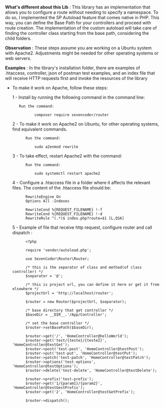 **What's different about this Lib** :
This library has an implementation that allows you to configure a route without needing to specify a namespace. 
To do so, I implemented the SP Autoload feature that comes native in PHP. This way, you can define the Base Path 
for your controllers and proceed with route creation. The implementation of the custom autoload will take care of 
finding the controller class starting from the base path, considering the child folders.

**Observation** : These steps assume you are working on a Ubuntu system with Apache2. Adjustments might 
be needed for other operating systems or web servers.

**Examples** : In the library's installation folder, there are examples of .htaccess, controller, 
json of postman test examples, and an index file that will receive HTTP requests first and invoke 
the resources of the library
   

- To make it work on Apache, follow these steps:

    1 - Install by running the following command in the command line:
        
         Run the command:
                
                composer require sevencoder/router
        
    2 - To make it work on Apache2 on Ubuntu, for other operating systems, find equivalent commands.
            
            Run the command:
                
                sudo a2enmod rewrite

    3 - To take effect, restart Apache2 with the command:

            Run the command:
            
                sudo systemctl restart apache2
                
    4 - Configure a .htaccess file in a folder where it affects the relevant files. The content of the 
    .htaccess file should be:
    
            RewriteEngine On
            Options All -Indexes
            
            RewriteCond %{REQUEST_FILENAME} !-f
            RewriteCond %{REQUEST_FILENAME} !-d
            RewriteRule ^(.*)$ index.php?route=$1 [L,QSA] 
            
    5 - Example of file that receive http request, configure router and call dispatch :
    
            <?php
            
            require 'vendor/autoload.php';
            
            use SevenCoder\Router\Router;
            
            /* this is the separator of class and method(of class controller) */
            $separator = '@';
            
            /* this is project url, you can define it here or get it from elsewhere */
            $projectUrl = 'http://localhost/router';
            
            $router = new Router($projectUrl, $separator);
            
            /* base directory that get controller */
            $baseDir = __DIR__.'/App/Controller';
            
            /* set the base controller */
            $router->setBasePath($baseDir);
            
            $router->get('/', 'HomeController@helloWorld');
            $router->get('test/{teste}/{teste2}', 'HomeController@testGet');
            $router->post('test-post', 'HomeController@testPost');
            $router->put('test-put', 'HomeController@testPut');
            $router->patch('test-patch', 'HomeController@testPatch');
            $router->options('test-options', 'HomeController@testOptions');
            $router->delete('test-delete', 'HomeController@testDelete');
                        
            $router->prefix('test-prefix');
            $router->get('1/{param1}/{param2}', 'HomeController@testGestPrefix');
            $router->get('2', 'HomeController@testGetPrefix');
            
            $router->dispatch();